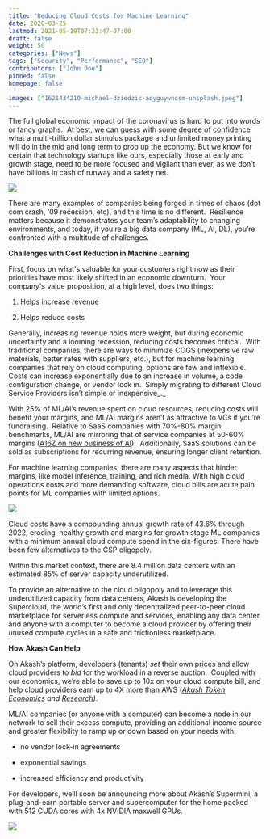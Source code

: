 ```yaml
---
title: "Reducing Cloud Costs for Machine Learning"
date: 2020-03-25
lastmod: 2021-05-19T07:23:47-07:00
draft: false
weight: 50
categories: ["News"]
tags: ["Security", "Performance", "SEO"]
contributors: ["John Doe"]
pinned: false
homepage: false

images: ["1621434210-michael-dziedzic-aqyguywncsm-unsplash.jpeg"]
---
```

The full global economic impact of the coronavirus is hard to put into words or fancy graphs.  At best, we can guess with some degree of confidence what a multi-trillion dollar stimulus package and unlimited money printing will do in the mid and long term to prop up the economy. But we know for certain that technology startups like ours, especially those at early and growth stage, need to be more focused and vigilant than ever, as we don’t have billions in cash of runway and a safety net.

![](https://www.datocms-assets.com/45776/1620922425-reducing-1.png)

There are many examples of companies being forged in times of chaos (dot com crash, ‘09 recession, etc), and this time is no different.  Resilience matters because it demonstrates your team’s adaptability to changing environments, and today, if you’re a big data company (ML, AI, DL), you’re confronted with a multitude of challenges.

**Challenges with Cost Reduction in Machine Learning**  
  
First, focus on what's valuable for your customers right now as their priorities have most likely shifted in an economic downturn.  Your company's value proposition, at a high level, does two things:

1.  Helps increase revenue
    
2.  Helps reduce costs
    

Generally, increasing revenue holds more weight, but during economic uncertainty and a looming recession, reducing costs becomes critical.  With traditional companies, there are ways to minimize COGS (inexpensive raw materials, better rates with suppliers, etc.), but for machine learning companies that rely on cloud computing, options are few and inflexible.  Costs can increase exponentially due to an increase in volume, a code configuration change, or vendor lock in.  Simply migrating to different Cloud Service Providers isn’t simple or inexpensive_._  
  
With 25% of ML/AI’s revenue spent on cloud resources, reducing costs will benefit your margins, and ML/AI margins aren’t as attractive to VCs if you’re fundraising.  Relative to SaaS companies with 70%-80% margin benchmarks, ML/AI are mirroring that of service companies at 50-60% margins ([A16Z on new business of AI](https://a16z.com/2020/02/16/the-new-business-of-ai-and-how-its-different-from-traditional-software/)).  Additionally, SaaS solutions can be sold as subscriptions for recurring revenue, ensuring longer client retention.  
  
For machine learning companies, there are many aspects that hinder margins, like model inference, training, and rich media. With high cloud operations costs and more demanding software, cloud bills are acute pain points for ML companies with limited options.  

![](https://www.datocms-assets.com/45776/1620922443-reducing-2.png)

Cloud costs have a compounding annual growth rate of 43.6% through 2022, eroding  healthy growth and margins for growth stage ML companies with a minimum annual cloud compute spend in the six-figures. There have been few alternatives to the CSP oligopoly.  
  
Within this market context, there are 8.4 million data centers with an estimated 85% of server capacity underutilized.   
  
To provide an alternative to the cloud oligopoly and to leverage this underutilized capacity from data centers, Akash is developing the Supercloud, the world’s first and only decentralized peer-to-peer cloud marketplace for serverless compute and services, enabling any data center and anyone with a computer to become a cloud provider by offering their unused compute cycles in a safe and frictionless marketplace.  
  
**How Akash Can Help**  
  
On Akash’s platform, developers (tenants) _set_ their own prices and allow cloud providers to _bid_ for the workload in a reverse auction.  Coupled with our economics, we’re able to save up to 10x on your cloud compute bill, and help cloud providers earn up to 4X more than AWS ([_Akash Token Economics_](https://blog.akash.network/2020/02/05/an-evolution-of-akash-network-token-economics/) _and_ [_Research_](https://akash.network/static/akash-econ.pdf)_)_.    
  
ML/AI companies (or anyone with a computer) can become a node in our network to sell their excess compute, providing an additional income source and greater flexibility to ramp up or down based on your needs with:

*   no vendor lock-in agreements
    
*   exponential savings
    
*   increased efficiency and productivity  
    

For developers, we’ll soon be announcing more about Akash’s Supermini, a plug-and-earn portable server and supercomputer for the home packed with 512 CUDA cores with 4x NVIDIA maxwell GPUs.

![](https://www.datocms-assets.com/45776/1620922460-akashsuperminiconceptrenderday1-1024x576.jpg)